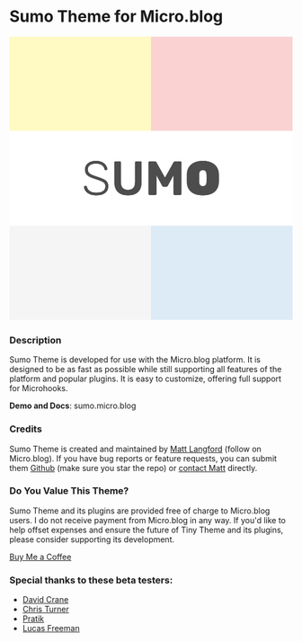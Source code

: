 # Sumo Theme for Micro.blog
![Sumo Theme for Micro.blog Logo](https://github.com/MattSLangford/Sumo-Theme/blob/main/screenshot_new.png?raw=true)

### Description
Sumo Theme is developed for use with the Micro.blog platform. It is designed to be as fast as possible while still supporting all features of the platform and popular plugins. It is easy to customize, offering full support for Microhooks.

**Demo and Docs**: sumo.micro.blog

### Credits
Sumo Theme is created and maintained by [Matt Langford](http://micro.blog/mtt?remote_follow=1) (follow on Micro.blog). If you have bug reports or feature requests, you can submit them [Github](https://github.com/MattSLangford/Tiny-Theme-for-Micro.blog) (make sure you star the repo) or [contact Matt](https://mattlangford.com/about/#contact) directly.

### Do You Value This Theme?
Sumo Theme and its plugins are provided free of charge to Micro.blog users. I do not receive payment from Micro.blog in any way. If you'd like to help offset expenses and ensure the future of Tiny Theme and its plugins, please consider supporting its development.

<a href="https://www.buymeacoffee.com/mattlangford" rel="nofollow">Buy Me a Coffee</a>

### Special thanks to these beta testers:
- [David Crane](https://craney.fyi/)
- [Chris Turner](https://retrophisch.net/)
- [Pratik](https://microblog.pratikmhatre.com)
- [Lucas Freeman](https://lucas.omg.lol/)
